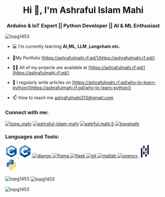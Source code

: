 

<h1 align="center">Hi 👋, I'm Ashraful Islam Mahi</h1>
<h3 align="center">Arduino & IoT Expert || Python Developer || AI & ML Enthusiast</h3>

<p align="left"> <img src="https://komarev.com/ghpvc/?username=topg1453&label=Profile%20views&color=0e75b6&style=flat" alt="topg1453" /> </p>

- 💻 I’m currently learning **AI,ML, LLM ,Langchain etc.**

- 📃My Portfolio [https://ashrafulmahi.rf.gd/](https://ashrafulmahi.rf.gd/)

- 👨‍💻 All of my projects are available at [https://ashrafulmahi.rf.gd/](https://ashrafulmahi.rf.gd/)

- 📝 I regularly write articles on [https://ashrafulmahi.rf.gd/why-to-learn-python/](https://ashrafulmahi.rf.gd/why-to-learn-python/)

- 📫 How to reach me [ashrafulmahi313@gmail.com](ashrafulmahi313@gmail.com)

<h3 align="left">Connect with me:</h3>
<p align="left">
<a href="https://twitter.com/topg_mahi" target="blank"><img align="center" src="https://raw.githubusercontent.com/rahuldkjain/github-profile-readme-generator/master/src/images/icons/Social/twitter.svg" alt="topg_mahi" height="30" width="40" /></a>
<a href="https://linkedin.com/in/ashraful-islam-mahi" target="blank"><img align="center" src="https://raw.githubusercontent.com/rahuldkjain/github-profile-readme-generator/master/src/images/icons/Social/linked-in-alt.svg" alt="ashraful-islam-mahi" height="30" width="40" /></a>
<a href="https://fb.com/ashrful.mahi.5" target="blank"><img align="center" src="https://raw.githubusercontent.com/rahuldkjain/github-profile-readme-generator/master/src/images/icons/Social/facebook.svg" alt="ashrful.mahi.5" height="30" width="40" /></a>
<a href="https://instagram.com/topgmahi" target="blank"><img align="center" src="https://raw.githubusercontent.com/rahuldkjain/github-profile-readme-generator/master/src/images/icons/Social/instagram.svg" alt="topgmahi" height="30" width="40" /></a>
</p>

<h3 align="left">Languages and Tools:</h3>
<p align="left"> <a href="https://www.cprogramming.com/" target="_blank" rel="noreferrer"> <img src="https://raw.githubusercontent.com/devicons/devicon/master/icons/c/c-original.svg" alt="c" width="40" height="40"/> </a> <a href="https://www.w3schools.com/cpp/" target="_blank" rel="noreferrer"> <img src="https://raw.githubusercontent.com/devicons/devicon/master/icons/cplusplus/cplusplus-original.svg" alt="cplusplus" width="40" height="40"/> </a> <a href="https://www.djangoproject.com/" target="_blank" rel="noreferrer"> <img src="https://cdn.worldvectorlogo.com/logos/django.svg" alt="django" width="40" height="40"/> </a> <a href="https://www.figma.com/" target="_blank" rel="noreferrer"> <img src="https://www.vectorlogo.zone/logos/figma/figma-icon.svg" alt="figma" width="40" height="40"/> </a> <a href="https://flask.palletsprojects.com/" target="_blank" rel="noreferrer"> <img src="https://www.vectorlogo.zone/logos/pocoo_flask/pocoo_flask-icon.svg" alt="flask" width="40" height="40"/> </a> <a href="https://git-scm.com/" target="_blank" rel="noreferrer"> <img src="https://www.vectorlogo.zone/logos/git-scm/git-scm-icon.svg" alt="git" width="40" height="40"/> </a> <a href="https://www.mathworks.com/" target="_blank" rel="noreferrer"> <img src="https://upload.wikimedia.org/wikipedia/commons/2/21/Matlab_Logo.png" alt="matlab" width="40" height="40"/> </a> <a href="https://opencv.org/" target="_blank" rel="noreferrer"> <img src="https://www.vectorlogo.zone/logos/opencv/opencv-icon.svg" alt="opencv" width="40" height="40"/> </a> <a href="https://pandas.pydata.org/" target="_blank" rel="noreferrer"> <img src="https://raw.githubusercontent.com/devicons/devicon/2ae2a900d2f041da66e950e4d48052658d850630/icons/pandas/pandas-original.svg" alt="pandas" width="40" height="40"/> </a> <a href="https://www.python.org" target="_blank" rel="noreferrer"> <img src="https://raw.githubusercontent.com/devicons/devicon/master/icons/python/python-original.svg" alt="python" width="40" height="40"/> </a> </p>

<p><img align="left" src="https://github-readme-stats.vercel.app/api/top-langs?username=topg1453&show_icons=true&locale=en&layout=compact" alt="topg1453" /></p>

<p>&nbsp;<img align="center" src="https://github-readme-stats.vercel.app/api?username=topg1453&show_icons=true&locale=en" alt="topg1453" /></p>

<p><img align="center" src="https://github-readme-streak-stats.herokuapp.com/?user=topg1453&" alt="topg1453" /></p>
